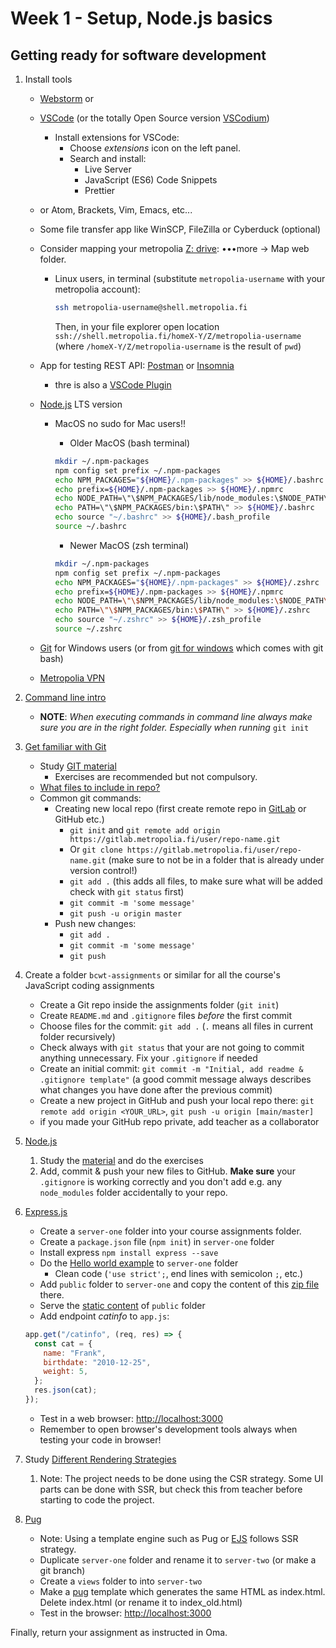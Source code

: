 # Week 1 - Setup, Node.js basics

## Getting ready for software development

1. Install tools

   - [Webstorm](https://www.jetbrains.com/student/) or
   - [VSCode](https://code.visualstudio.com/) (or the totally Open Source version [VSCodium](https://vscodium.com/))
     - Install extensions for VSCode:
       - Choose _extensions_ icon on the left panel.
       - Search and install:
         - Live Server
         - JavaScript (ES6) Code Snippets
         - Prettier
   - or Atom, Brackets, Vim, Emacs, etc...
   - Some file transfer app like WinSCP, FileZilla or Cyberduck (optional)
   - Consider mapping your metropolia [Z: drive](https://webdisk.metropolia.fi/): &bull;&bull;&bull;more &rarr; Map web folder.

     - Linux users, in terminal (substitute `metropolia-username` with your metropolia account):

       ```bash
       ssh metropolia-username@shell.metropolia.fi
       ```

       Then, in your file explorer open location `ssh://shell.metropolia.fi/homeX-Y/Z/metropolia-username` (where `/homeX-Y/Z/metropolia-username` is the result of `pwd`)

   - App for testing REST API: [Postman](https://www.postman.com/downloads/) or [Insomnia](https://insomnia.rest/download)
     - thre is also a [VSCode Plugin](https://blog.bitsrc.io/vs-codes-rest-client-plugin-is-all-you-need-to-make-api-calls-e9e95fcfd85a)
   - [Node.js](https://nodejs.org/en/) LTS version

     - MacOS no sudo for Mac users!!

       - Older MacOS (bash terminal)

       ```bash
       mkdir ~/.npm-packages
       npm config set prefix ~/.npm-packages
       echo NPM_PACKAGES="${HOME}/.npm-packages" >> ${HOME}/.bashrc
       echo prefix=${HOME}/.npm-packages >> ${HOME}/.npmrc
       echo NODE_PATH=\"\$NPM_PACKAGES/lib/node_modules:\$NODE_PATH\" >> ${HOME}/.bashrc
       echo PATH=\"\$NPM_PACKAGES/bin:\$PATH\" >> ${HOME}/.bashrc
       echo source "~/.bashrc" >> ${HOME}/.bash_profile
       source ~/.bashrc
       ```

       - Newer MacOS (zsh terminal)

       ```zsh
       mkdir ~/.npm-packages
       npm config set prefix ~/.npm-packages
       echo NPM_PACKAGES="${HOME}/.npm-packages" >> ${HOME}/.zshrc
       echo prefix=${HOME}/.npm-packages >> ${HOME}/.npmrc
       echo NODE_PATH=\"\$NPM_PACKAGES/lib/node_modules:\$NODE_PATH\" >> ${HOME}/.zshrc
       echo PATH=\"\$NPM_PACKAGES/bin:\$PATH\" >> ${HOME}/.zshrc
       echo source "~/.zshrc" >> ${HOME}/.zsh_profile
       source ~/.zshrc
       ```

   - [Git](https://git-scm.com/downloads) for Windows users (or from [git for windows](https://gitforwindows.org/) which comes with git bash)
   - [Metropolia VPN](https://wiki.metropolia.fi/display/itservices/VPN+Remote+Connections)

2. [Command line intro](https://guide.freecodecamp.org/linux/the-command-prompt/)

   - **NOTE**: _When executing commands in command line always make sure you are in the right folder. Especially when running_ `git init`

3. [Get familiar with Git](https://git-scm.com/about)

   - Study [GIT material](https://github.com/mattpe/git-intro/blob/main/git-basics.md)
     - Exercises are recommended but not compulsory.
   - [What files to include in repo?](<[week1-git.md](https://github.com/mattpe/git-intro/blob/main/git-basics.md#git-ignore)>)
   - Common git commands:
     - Creating new local repo (first create remote repo in [GitLab](https://gitlab.metropolia.fi/) or GitHub etc.)
       - `git init` and `git remote add origin https://gitlab.metropolia.fi/user/repo-name.git`
       - Or `git clone https://gitlab.metropolia.fi/user/repo-name.git` (make sure to not be in a folder that is already under version control!)
       - `git add .` (this adds all files, to make sure what will be added check with `git status` first)
       - `git commit -m 'some message'`
       - `git push -u origin master`
     - Push new changes:
       - `git add .`
       - `git commit -m 'some message'`
       - `git push`

4. Create a folder `bcwt-assignments` or similar for all the course's JavaScript coding assignments

   - Create a Git repo inside the assignments folder (`git init`)
   - Create `README.md` and `.gitignore` files _before_ the first commit
   - Choose files for the commit: `git add .` (`.` means all files in current folder recursively)
   - Check always with `git status` that your are not going to commit anything unnecessary. Fix your `.gitignore` if needed
   - Create an initial commit: `git commit -m "Initial, add readme & .gitignore template"` (a good commit message always describes what changes you have done after the previous commit)
   - Create a new project in GitHub and push your local repo there: `git remote add origin <YOUR_URL>`, `git push -u origin [main/master]`
   - if you made your GitHub repo private, add teacher as a collaborator

5. [Node.js](https://nodejs.org/en/)

   1. Study the [material](week1-nodejs.md) and do the exercises
   2. Add, commit & push your new files to GitHub. **Make sure** your `.gitignore` is working correctly and you don't add e.g. any `node_modules` folder accidentally to your repo.

6. [Express.js](https://expressjs.com/)

   - Create a `server-one` folder into your course assignments folder.
   - Create a `package.json` file (`npm init`) in `server-one` folder
   - Install express `npm install express --save`
   - Do the [Hello world example](https://expressjs.com/en/starter/hello-world.html) to `server-one` folder
     - Clean code (`'use strict';`, end lines with semicolon `;`, etc.)
   - Add `public` folder to `server-one` and copy the content of this [zip file](week1-public.zip) there.
   - Serve the [static content](https://expressjs.com/en/starter/static-files.html) of `public` folder
   - Add endpoint _catinfo_ to `app.js`:

   ```javascript
   app.get("/catinfo", (req, res) => {
     const cat = {
       name: "Frank",
       birthdate: "2010-12-25",
       weight: 5,
     };
     res.json(cat);
   });
   ```

   - Test in a web browser: <http://localhost:3000>
   - Remember to open browser's development tools always when testing your code in browser!

7. Study [Different Rendering Strategies](https://blog.alexandrudanpop.dev/posts/fe-jargon-you-should-know-ssg-ssr-csr-vdom-22b0/)
   1. Note: The project needs to be done using the CSR strategy. Some UI parts can be done with SSR, but check this from teacher before starting to code the project.
8. [Pug](https://expressjs.com/en/guide/using-template-engines.html)
   - Note: Using a template engine such as Pug or [EJS](https://ejs.co/) follows SSR strategy.
   - Duplicate `server-one` folder and rename it to `server-two` (or make a git branch)
   - Create a `views` folder to into `server-two`
   - Make a [pug](https://pugjs.org/api/getting-started.html) template which generates the same HTML as index.html. Delete index.html (or rename it to index_old.html)
   - Test in the browser: <http://localhost:3000>

Finally, return your assignment as instructed in Oma.
